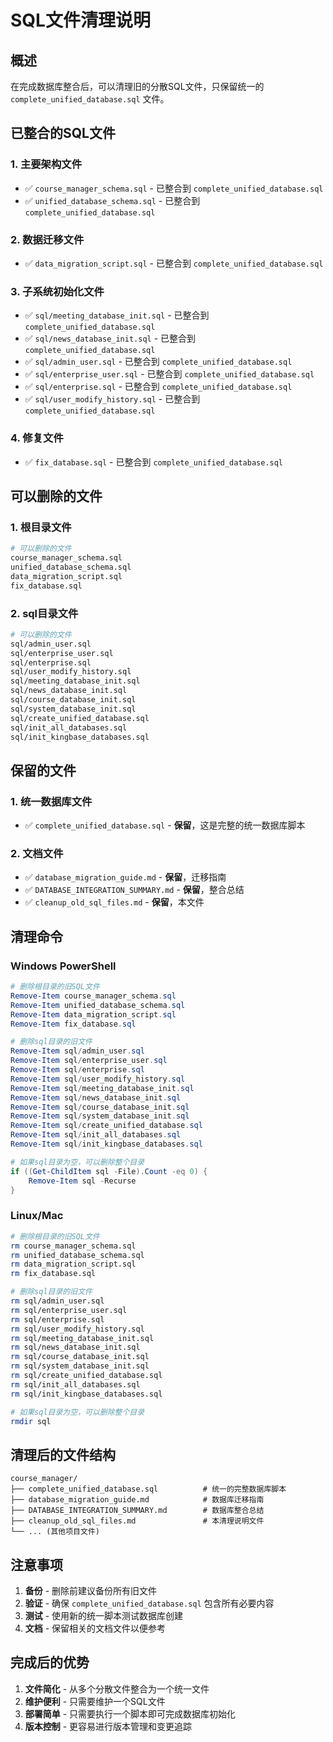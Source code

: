 # SQL文件清理说明

## 概述
在完成数据库整合后，可以清理旧的分散SQL文件，只保留统一的 `complete_unified_database.sql` 文件。

## 已整合的SQL文件

### 1. 主要架构文件
- ✅ `course_manager_schema.sql` - 已整合到 `complete_unified_database.sql`
- ✅ `unified_database_schema.sql` - 已整合到 `complete_unified_database.sql`

### 2. 数据迁移文件
- ✅ `data_migration_script.sql` - 已整合到 `complete_unified_database.sql`

### 3. 子系统初始化文件
- ✅ `sql/meeting_database_init.sql` - 已整合到 `complete_unified_database.sql`
- ✅ `sql/news_database_init.sql` - 已整合到 `complete_unified_database.sql`
- ✅ `sql/admin_user.sql` - 已整合到 `complete_unified_database.sql`
- ✅ `sql/enterprise_user.sql` - 已整合到 `complete_unified_database.sql`
- ✅ `sql/enterprise.sql` - 已整合到 `complete_unified_database.sql`
- ✅ `sql/user_modify_history.sql` - 已整合到 `complete_unified_database.sql`

### 4. 修复文件
- ✅ `fix_database.sql` - 已整合到 `complete_unified_database.sql`

## 可以删除的文件

### 1. 根目录文件
```bash
# 可以删除的文件
course_manager_schema.sql
unified_database_schema.sql
data_migration_script.sql
fix_database.sql
```

### 2. sql目录文件
```bash
# 可以删除的文件
sql/admin_user.sql
sql/enterprise_user.sql
sql/enterprise.sql
sql/user_modify_history.sql
sql/meeting_database_init.sql
sql/news_database_init.sql
sql/course_database_init.sql
sql/system_database_init.sql
sql/create_unified_database.sql
sql/init_all_databases.sql
sql/init_kingbase_databases.sql
```

## 保留的文件

### 1. 统一数据库文件
- ✅ `complete_unified_database.sql` - **保留**，这是完整的统一数据库脚本

### 2. 文档文件
- ✅ `database_migration_guide.md` - **保留**，迁移指南
- ✅ `DATABASE_INTEGRATION_SUMMARY.md` - **保留**，整合总结
- ✅ `cleanup_old_sql_files.md` - **保留**，本文件

## 清理命令

### Windows PowerShell
```powershell
# 删除根目录的旧SQL文件
Remove-Item course_manager_schema.sql
Remove-Item unified_database_schema.sql
Remove-Item data_migration_script.sql
Remove-Item fix_database.sql

# 删除sql目录的旧文件
Remove-Item sql/admin_user.sql
Remove-Item sql/enterprise_user.sql
Remove-Item sql/enterprise.sql
Remove-Item sql/user_modify_history.sql
Remove-Item sql/meeting_database_init.sql
Remove-Item sql/news_database_init.sql
Remove-Item sql/course_database_init.sql
Remove-Item sql/system_database_init.sql
Remove-Item sql/create_unified_database.sql
Remove-Item sql/init_all_databases.sql
Remove-Item sql/init_kingbase_databases.sql

# 如果sql目录为空，可以删除整个目录
if ((Get-ChildItem sql -File).Count -eq 0) {
    Remove-Item sql -Recurse
}
```

### Linux/Mac
```bash
# 删除根目录的旧SQL文件
rm course_manager_schema.sql
rm unified_database_schema.sql
rm data_migration_script.sql
rm fix_database.sql

# 删除sql目录的旧文件
rm sql/admin_user.sql
rm sql/enterprise_user.sql
rm sql/enterprise.sql
rm sql/user_modify_history.sql
rm sql/meeting_database_init.sql
rm sql/news_database_init.sql
rm sql/course_database_init.sql
rm sql/system_database_init.sql
rm sql/create_unified_database.sql
rm sql/init_all_databases.sql
rm sql/init_kingbase_databases.sql

# 如果sql目录为空，可以删除整个目录
rmdir sql
```

## 清理后的文件结构

```
course_manager/
├── complete_unified_database.sql          # 统一的完整数据库脚本
├── database_migration_guide.md            # 数据库迁移指南
├── DATABASE_INTEGRATION_SUMMARY.md        # 数据库整合总结
├── cleanup_old_sql_files.md               # 本清理说明文件
└── ... (其他项目文件)
```

## 注意事项

1. **备份** - 删除前建议备份所有旧文件
2. **验证** - 确保 `complete_unified_database.sql` 包含所有必要内容
3. **测试** - 使用新的统一脚本测试数据库创建
4. **文档** - 保留相关的文档文件以便参考

## 完成后的优势

1. **文件简化** - 从多个分散文件整合为一个统一文件
2. **维护便利** - 只需要维护一个SQL文件
3. **部署简单** - 只需要执行一个脚本即可完成数据库初始化
4. **版本控制** - 更容易进行版本管理和变更追踪 